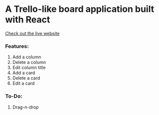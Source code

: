 # A Trello-like board application built with React 
[Check out the live website](https://xeniasuper.github.io/trello-board/)

### Features:
1) Add a column
2) Delete a column
3) Edit column title
3) Add a card
4) Delete a card
5) Edit a card

### To-Do:
1) Drag-n-drop
